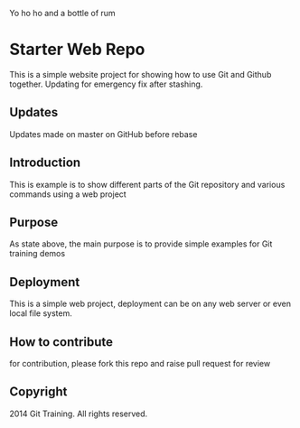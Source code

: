Yo ho ho and a bottle of rum

# Starter Web Repo

This is a simple website project for showing how to use Git and Github together.
Updating for emergency fix after stashing.

## Updates
Updates made on master on GitHub before rebase

## Introduction

This is example is to show different parts of the Git repository and various commands using a web project

## Purpose

As state above, the main purpose is to provide simple examples for Git training demos

## Deployment

This is a simple web project, deployment can be on any web server or even local file system.

## How to contribute

for contribution, please fork this repo and raise pull request for review

## Copyright

2014 Git Training. All rights reserved.
